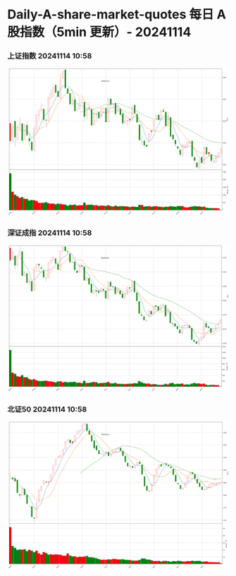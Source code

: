 
# Daily-A-share-market-quotes 每日 A 股指数（5min 更新）- 20241114

### 上证指数 20241114 10:58
![](./fig/2024/11/20241114-sh000001.png)

### 深证成指 20241114 10:58
![](./fig/2024/11/20241114-sz399001.png)

### 北证50 20241114 10:58
![](./fig/2024/11/20241114-bj899050.png)
